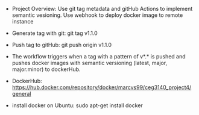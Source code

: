 - Project Overview: Use git tag metadata and gitHub Actions to implement semantic vesioning. Use webhook to deploy docker image to remote instance

- Generate tag with git: git tag v1.1.0

- Push tag to gitHub: git push origin v1.1.0

- The workflow triggers when a tag with a pattern of v*.* is pushed and pushes docker images with semantic versioning (latest, major, major.minor) to dockerHub.

- DockerHub: https://hub.docker.com/repository/docker/marcvs99/ceg3140_project4/general

- install docker on Ubuntu: sudo apt-get install docker


